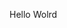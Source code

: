 Hello Wolrd





































































































































